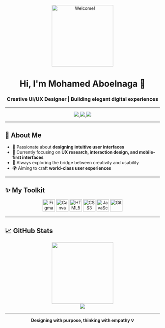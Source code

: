 <div align="center">
  <img src="https://media.giphy.com/media/qgQUggAC3Pfv687qPC/giphy.gif" width="200" alt="Welcome!" />
  <h1>Hi, I'm Mohamed Aboelnaga 👋</h1>
  <h3>Creative UI/UX Designer | Building elegant digital experiences</h3>
</div>

---

<div align="center">
  <a href="https://www.instagram.com/moo.naga" target="_blank">
    <img src="https://img.shields.io/badge/Instagram-%23E4405F?logo=instagram&logoColor=white&style=for-the-badge" />
  </a>
  <a href="https://t.me/moonaga" target="_blank">
    <img src="https://img.shields.io/badge/Telegram-%232CA5E0?logo=telegram&logoColor=white&style=for-the-badge" />
  </a>
  <a href="https://www.youtube.com/@daqaeq" target="_blank">
    <img src="https://img.shields.io/badge/YouTube-%23FF0000?logo=youtube&logoColor=white&style=for-the-badge" />
  </a>
</div>

---

## 🧠 About Me

- 🔭 Passionate about **designing intuitive user interfaces**
- 🎨 Currently focusing on **UX research, interaction design, and mobile-first interfaces**
- 🚀 Always exploring the bridge between creativity and usability
- 🌍 Aiming to craft **world-class user experiences**

---

## ✨ My Toolkit

<div align="center">
  <img src="https://cdn.jsdelivr.net/gh/devicons/devicon/icons/figma/figma-original.svg" height="40" alt="Figma" />
  <img src="https://cdn.jsdelivr.net/gh/devicons/devicon/icons/canva/canva-original.svg" height="40" alt="Canva" />
  <img src="https://cdn.jsdelivr.net/gh/devicons/devicon/icons/html5/html5-original.svg" height="40" alt="HTML5" />
  <img src="https://cdn.jsdelivr.net/gh/devicons/devicon/icons/css3/css3-original.svg" height="40" alt="CSS3" />
  <img src="https://cdn.jsdelivr.net/gh/devicons/devicon/icons/javascript/javascript-original.svg" height="40" alt="JavaScript" />
  <img src="https://cdn.simpleicons.org/git/F05032?style=flat&logoColor=white" height="40" alt="Git" />
</div>

---

## 📈 GitHub Stats

<div align="center">
  <img src="https://streak-stats.demolab.com?user=abooelnaga&theme=tokyonight&hide_border=true&border_radius=5" height="200" />
  <br />
  <img src="https://visitor-badge.laobi.icu/badge?page_id=abooelnaga.abooelnaga" />
</div>

---

<div align="center">
  <strong>Designing with purpose, thinking with empathy 💡</strong>
</div>
